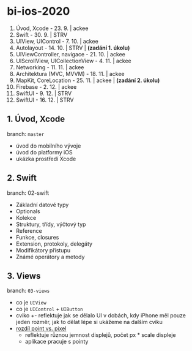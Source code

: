 # bi-ios-2020

1. Úvod, Xcode - 23. 9. | ackee
2. Swift - 30. 9. | STRV
3. UIView, UIControl - 7. 10. | ackee
4. Autolayout - 14. 10. | STRV | **(zadání 1. úkolu)**
5. UIViewController, navigace - 21. 10. | ackee
6. UIScrollView, UICollectionView - 4. 11. | ackee
7. Networking - 11. 11. | ackee
8. Architektura (MVC, MVVM) - 18. 11. | ackee
9. MapKit, CoreLocation - 25. 11. | ackee | **(zadání 2. úkolu)**
10. Firebase - 2. 12. | ackee
11. SwiftUI - 9. 12. | STRV
12. SwiftUI - 16. 12. | STRV

## 1. Úvod, Xcode

branch: `master`

- úvod do mobilního vývoje
- úvod do platformy iOS
- ukázka prostředí Xcode

## 2. Swift
branch: 02-swift

- Základní datové typy
- Optionals
- Kolekce
- Struktury, třídy, výčtový typ
- Reference
- Funkce, closures
- Extension, protokoly, delegáty
- Modifikátory přístupu
- Známé operátory a metody

## 3. Views

branch: `03-views`

- co je `UIView`
- co je `UIControl` + `UIButton`
- cviko +- reflektuje jak se dělalo UI v dobách, kdy iPhone měl pouze jeden rozměr, jak to dělat lépe si ukážeme na dalším cviku
- [rozdíl point vs. pixel](https://www.paintcodeapp.com/news/ultimate-guide-to-iphone-resolutions)
    - reflektuje různou jemnost displejů, počet px * scale displeje 
    - aplikace pracuje s pointy
